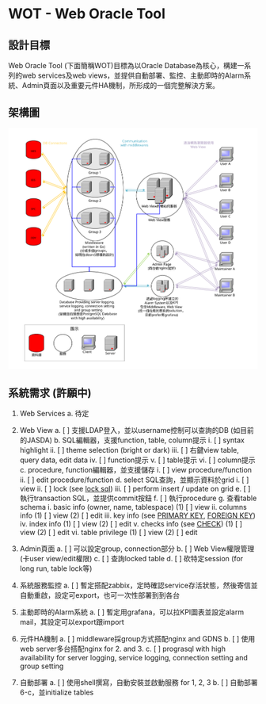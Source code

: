 # WOT - Web Oracle Tool

##  設計目標
Web Oracle Tool (下面簡稱WOT)目標為以Oracle Database為核心，構建一系列的web services及web views，並提供自動部署、監控、主動即時的Alarm系統、Admin頁面以及重要元件HA機制，所形成的一個完整解決方案。

## 架構圖

![](images/架構圖.svg)

## 系統需求 (許願中)

1.  Web Services
  a. 待定

2.  Web View
  a. [ ] 支援LDAP登入，並以username控制可以查詢的DB (如目前的JASDA)
  b. SQL編輯器，支援function, table, column提示
     i. [ ] syntax highlight
     ii. [ ] theme selection (bright or dark)
     iii. [ ] 右鍵view table, query data, edit data
     iv. [ ] function提示
     v. [ ] table提示
     vi. [ ] column提示
  c. procedure, function編輯器，並支援儲存
     i. [ ] view procedure/function
     ii. [ ] edit procedure/function
  d. select SQL查詢，並顯示資料於grid
     i. [ ] view
     ii. [ ] lock (see [lock sql](https://docs.oracle.com/cd/E17952_01/mysql-5.6-en/lock-tables.html))
     iii. [ ] perform insert / update on grid
  e. [ ] 執行transaction SQL，並提供commit按鈕
  f. [ ] 執行procedure
  g. 查看table schema
    i. basic info (owner, name, tablespace)
      (1) [ ] view
    ii. columns info
      (1) [ ] view
      (2) [ ] edit
    iii. key info (see [PRIMARY KEY](https://www.w3schools.com/sql/sql_primarykey.asp), [FOREIGN KEY](https://www.w3schools.com/sql/sql_foreignkey.asp))
    iv. index info
      (1) [ ] view
      (2) [ ] edit
    v. checks info (see [CHECK](https://www.w3schools.com/sql/sql_check.asp))
      (1) [ ] view
      (2) [ ] edit
    vi. table privilege
      (1) [ ] view
      (2) [ ] edit

3.  Admin頁面
  a. [ ] 可以設定group, connection部分
  b. [ ] Web View權限管理 (卡user view/edit權限)
  c. [ ] 查詢locked table
  d. [ ] 砍特定session (for long run, table lock等)

4.  系統服務監控
  a. [ ] 暫定搭配zabbix，定時確認service存活狀態，然後寄信並自動重啟，設定可export，也可一次性部署到到各台

5.  主動即時的Alarm系統
  a. [ ] 暫定用grafana，可以拉KPI圖表並設定alarm mail，其設定可以export跟import

6.  元件HA機制
  a. [ ] middleware採group方式搭配nginx and GDNS
  b. [ ] 使用web server多台搭配nginx for 2. and 3.
  c. [ ] prograsql with high availability for server logging, service logging, connection setting and group setting

7.  自動部署
  a. [ ] 使用shell撰寫，自動安裝並啟動服務 for 1, 2, 3
  b. [ ] 自動部署6-c，並initialize tables
